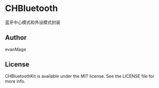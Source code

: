
# CHBluetooth

蓝牙中心模式和外设模式封装

## Author

evanMage

## License

CHBluetoothKit is available under the MIT license. See the LICENSE file for more info.
